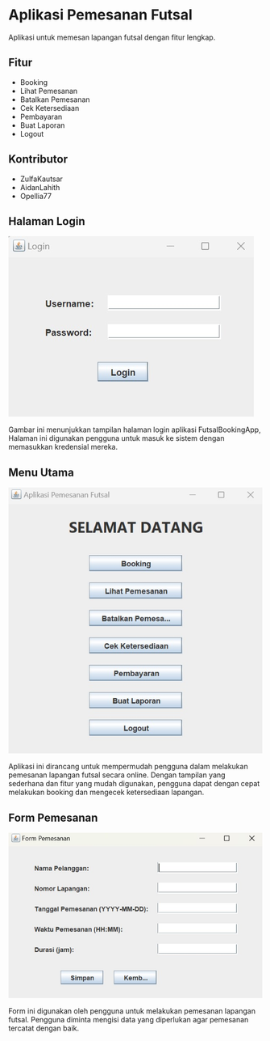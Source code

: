 # Aplikasi Pemesanan Futsal

Aplikasi untuk memesan lapangan futsal dengan fitur lengkap.

## Fitur
- Booking
- Lihat Pemesanan
- Batalkan Pemesanan
- Cek Ketersediaan
- Pembayaran
- Buat Laporan
- Logout

## Kontributor
- ZulfaKautsar
- AidanLahith
- Opellia77

## Halaman Login
![Halaman Login](src/futsalbookingapp/WhatsApp-Image-2025-05-24-at-17-41-12-edf3e378.jpg)

Gambar ini menunjukkan tampilan halaman login aplikasi FutsalBookingApp, Halaman ini digunakan pengguna untuk masuk ke sistem dengan memasukkan kredensial mereka.

## Menu Utama
![Menu Utama](src/futsalbookingapp/WhatsApp-Image-2025-05-24-at-17.41.39-a45da029.jpg)

Aplikasi ini dirancang untuk mempermudah pengguna dalam melakukan pemesanan lapangan futsal secara online. Dengan tampilan yang sederhana dan fitur yang mudah digunakan, pengguna dapat dengan cepat melakukan booking dan mengecek ketersediaan lapangan.

## Form Pemesanan
![Form Pemesanan](src/futsalbookingapp/WhatsApp-Image-2025-05-24-at-17.41.56-24a0b6f1.jpg)

Form ini digunakan oleh pengguna untuk melakukan pemesanan lapangan futsal. Pengguna diminta mengisi data yang diperlukan agar pemesanan tercatat dengan baik.
